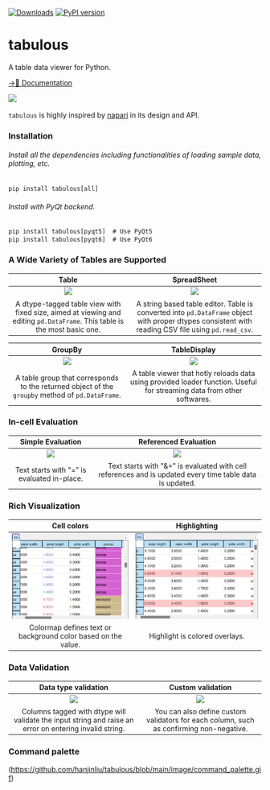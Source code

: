 [![Downloads](https://pepy.tech/badge/tabulous/month)](https://pepy.tech/project/tabulous)
[![PyPI version](https://badge.fury.io/py/tabulous.svg)](https://badge.fury.io/py/tabulous)

# tabulous

A table data viewer for Python.

[&rarr;📖 Documentation](https://hanjinliu.github.io/tabulous/)

![](https://github.com/hanjinliu/tabulous/blob/main/image/viewer.png)

`tabulous` is highly inspired by [napari](https://github.com/napari/napari) in its design and API.

### Installation

###### Install all the dependencies including functionalities of loading sample data, plotting, etc.

```
pip install tabulous[all]
```

###### Install with PyQt backend.

```
pip install tabulous[pyqt5]  # Use PyQt5
pip install tabulous[pyqt6]  # Use PyQt6
```

### A Wide Variety of Tables are Supported

|**Table**|**SpreadSheet**|
|:-:|:-:|
|![](https://github.com/hanjinliu/tabulous/blob/main/image/tab_table.gif)|![](https://github.com/hanjinliu/tabulous/blob/main/image/tab_sheet.gif)|
|A dtype-tagged table view with fixed size, aimed at viewing and editing `pd.DataFrame`. This table is the most basic one.|A string based table editor. Table is converted into `pd.DataFrame` object with proper dtypes consistent with reading CSV file using `pd.read_csv`.|

|**GroupBy**|**TableDisplay**|
|:-:|:-:|
|![](https://github.com/hanjinliu/tabulous/blob/main/image/tab_groupby.gif)|![](https://github.com/hanjinliu/tabulous/blob/main/image/tab_display.gif)|
|A table group that corresponds to the returned object of the `groupby` method of `pd.DataFrame`.|A table viewer that hotly reloads data using provided loader function. Useful for streaming data from other softwares.|

### In-cell Evaluation

|**Simple Evaluation**|**Referenced Evaluation**|
|:-:|:-:|
|![](https://github.com/hanjinliu/tabulous/blob/main/image/eval.gif)|![](https://github.com/hanjinliu/tabulous/blob/main/image/ref_eval.gif)|
|Text starts with "=" is evaluated in-place.|Text starts with "&=" is evaluated with cell references and is updated every time table data is updated.|

### Rich Visualization

|**Cell colors**|**Highlighting**|
|:-:|:-:|
|![](https://github.com/hanjinliu/tabulous/blob/main/image/colormap.png)|![](https://github.com/hanjinliu/tabulous/blob/main/image/highlight.png)|
|Colormap defines text or background color based on the value.|Highlight is colored overlays.|

### Data Validation

|**Data type validation**|**Custom validation**|
|:-:|:-:|
|![](https://github.com/hanjinliu/tabulous/blob/main/image/validation.gif)|![](https://github.com/hanjinliu/tabulous/blob/main/image/validation_custom.gif)|
|Columns tagged with dtype will validate the input string and raise an error on entering invalid string.|You can also define custom validators for each column, such as confirming non-negative.|

### Command palette

(https://github.com/hanjinliu/tabulous/blob/main/image/command_palette.gif)
